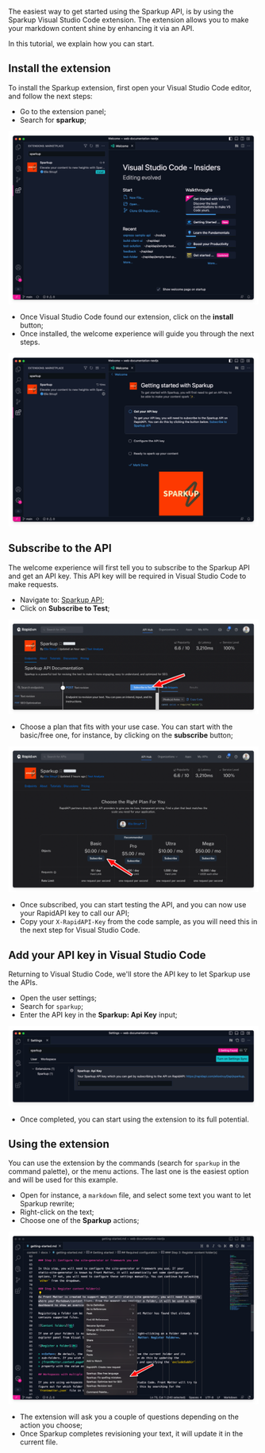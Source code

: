 The easiest way to get started using the Sparkup API, is by using the Sparkup Visual Studio Code extension. The extension allows you to make your markdown content shine by enhancing it via an API.

In this tutorial, we explain how you can start.

## Install the extension

To install the Sparkup extension, first open your Visual Studio Code editor, and follow the next steps:

- Go to the extension panel;
- Search for **sparkup**;

![Install the extension](https://raw.githubusercontent.com/estruyf/vscode-sparkup/main/assets/docs/install.png)

- Once Visual Studio Code found our extension, click on the **install** button;
- Once installed, the welcome experience will guide you through the next steps.

![Welcome experience](https://raw.githubusercontent.com/estruyf/vscode-sparkup/main/assets/docs/welcome.png)

## Subscribe to the API

The welcome experience will first tell you to subscribe to the Sparkup API and get an API key. This API key will be required in Visual Studio Code to make requests.

- Navigate to: [Sparkup API](https://rapidapi.com/eliostruyf/api/sparkup);
- Click on **Subscribe to Test**;

![Subscribe](https://raw.githubusercontent.com/estruyf/vscode-sparkup/main/assets/docs/subscribe.png)

- Choose a plan that fits with your use case. You can start with the basic/free one, for instance, by clicking on the **subscribe** button;

![Pick a plan](https://raw.githubusercontent.com/estruyf/vscode-sparkup/main/assets/docs/plan.png)

- Once subscribed, you can start testing the API, and you can now use your RapidAPI key to call our API;
- Copy your `X-RapidAPI-Key` from the code sample, as you will need this in the next step for Visual Studio Code.

## Add your API key in Visual Studio Code

Returning to Visual Studio Code, we'll store the API key to let Sparkup use the APIs.

- Open the user settings;
- Search for `sparkup`;
- Enter the API key in the **Sparkup: Api Key** input;

![Enter the API key](https://raw.githubusercontent.com/estruyf/vscode-sparkup/main/assets/docs/vscode-setting.png)

- Once completed, you can start using the extension to its full potential.

## Using the extension

You can use the extension by the commands (search for `sparkup` in the command palette), or the menu actions. The last one is the easiest option and will be used for this example.

- Open for instance, a `markdown` file, and select some text you want to let Sparkup rewrite;
- Right-click on the text;
- Choose one of the **Sparkup** actions;

![Sparkup actions](https://raw.githubusercontent.com/estruyf/vscode-sparkup/main/assets/docs/actions.png)

- The extension will ask you a couple of questions depending on the action you choose;
- Once Sparkup completes revisioning your text, it will update it in the current file.